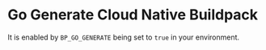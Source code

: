 # Go Generate Cloud Native Buildpack

It is enabled by `BP_GO_GENERATE` being set to `true` in your environment.
